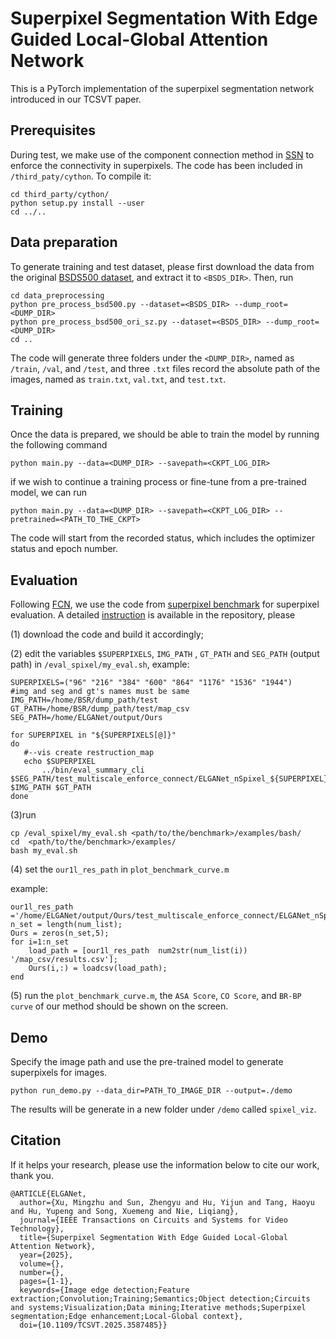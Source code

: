# Superpixel Segmentation With Edge Guided Local-Global Attention Network

This is a PyTorch implementation of the superpixel segmentation network introduced in our TCSVT paper.



## Prerequisites

During test, we make use of the component connection method in [SSN](https://github.com/NVlabs/ssn_superpixels) to enforce the connectivity 
in superpixels. The code has been included in ```/third_paty/cython```. To compile it:

 ```console
cd third_party/cython/
python setup.py install --user
cd ../..
 ```



## Data preparation 

To generate training and test dataset, please first download the data from the original [BSDS500 dataset](http://www.eecs.berkeley.edu/Research/Projects/CS/vision/grouping/BSR/BSR_full.tgz), 
and extract it to  ```<BSDS_DIR>```. Then, run 

```console
cd data_preprocessing
python pre_process_bsd500.py --dataset=<BSDS_DIR> --dump_root=<DUMP_DIR>
python pre_process_bsd500_ori_sz.py --dataset=<BSDS_DIR> --dump_root=<DUMP_DIR>
cd ..
```

The code will generate three folders under the ```<DUMP_DIR>```, named as ```/train```, ```/val```, and ```/test```, and three ```.txt``` files 
record the absolute path of the images, named as ```train.txt```, ```val.txt```, and ```test.txt```.



## Training

Once the data is prepared, we should be able to train the model by running the following command

```
python main.py --data=<DUMP_DIR> --savepath=<CKPT_LOG_DIR>
```

if we wish to continue a training process or fine-tune from a pre-trained model, we can run 

```
python main.py --data=<DUMP_DIR> --savepath=<CKPT_LOG_DIR> --pretrained=<PATH_TO_THE_CKPT> 
```

The code will start from the recorded status, which includes the optimizer status and epoch number. 



## Evaluation

Following [FCN](https://github.com/fuy34/superpixel_fcn), we use the code from [superpixel benchmark](https://github.com/davidstutz/superpixel-benchmark) for superpixel evaluation. 
A detailed  [instruction](https://github.com/davidstutz/superpixel-benchmark/blob/master/docs/BUILDING.md) is available in the repository, please

(1) download the code and build it accordingly;

(2) edit the variables ```$SUPERPIXELS```, ```IMG_PATH``` , ```GT_PATH``` and ```SEG_PATH``` (output path) in ```/eval_spixel/my_eval.sh```,
example:

```console
SUPERPIXELS=("96" "216" "384" "600" "864" "1176" "1536" "1944")  
#img and seg and gt's names must be same
IMG_PATH=/home/BSR/dump_path/test
GT_PATH=/home/BSR/dump_path/test/map_csv
SEG_PATH=/home/ELGANet/output/Ours

for SUPERPIXEL in "${SUPERPIXELS[@]}"
do
   #--vis create restruction_map
   echo $SUPERPIXEL
       ../bin/eval_summary_cli $SEG_PATH/test_multiscale_enforce_connect/ELGANet_nSpixel_${SUPERPIXEL}/map_csv  $IMG_PATH $GT_PATH  
done

```

(3)run 

```console
cp /eval_spixel/my_eval.sh <path/to/the/benchmark>/examples/bash/
cd  <path/to/the/benchmark>/examples/
bash my_eval.sh
```

(4) set the ```our1l_res_path``` in ```plot_benchmark_curve.m```

example:

```console
our1l_res_path ='/home/ELGANet/output/Ours/test_multiscale_enforce_connect/ELGANet_nSpixel_'
n_set = length(num_list);
Ours = zeros(n_set,5);
for i=1:n_set
    load_path = [our1l_res_path  num2str(num_list(i)) '/map_csv/results.csv']; 
    Ours(i,:) = loadcsv(load_path);
end
```

(5) run the ```plot_benchmark_curve.m```, the ```ASA Score```, ```CO Score```, and ```BR-BP curve```  of our method should be shown on the screen.



## Demo

Specify the image path and use the pre-trained model to generate superpixels for images. 

```console
python run_demo.py --data_dir=PATH_TO_IMAGE_DIR --output=./demo 
```

The results will be generate in a new folder under ```/demo``` called ```spixel_viz```.



## Citation

If it helps your research, please use the information below to cite our work, thank you.

```
@ARTICLE{ELGANet,
  author={Xu, Mingzhu and Sun, Zhengyu and Hu, Yijun and Tang, Haoyu and Hu, Yupeng and Song, Xuemeng and Nie, Liqiang},
  journal={IEEE Transactions on Circuits and Systems for Video Technology}, 
  title={Superpixel Segmentation With Edge Guided Local-Global Attention Network}, 
  year={2025},
  volume={},
  number={},
  pages={1-1},
  keywords={Image edge detection;Feature extraction;Convolution;Training;Semantics;Object detection;Circuits and systems;Visualization;Data mining;Iterative methods;Superpixel segmentation;Edge enhancement;Local-Global context},
  doi={10.1109/TCSVT.2025.3587485}}

```


